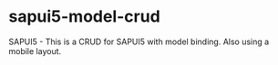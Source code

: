 # sapui5-model-crud
SAPUI5 - This is a CRUD for SAPUI5 with model binding. Also using a mobile layout.
